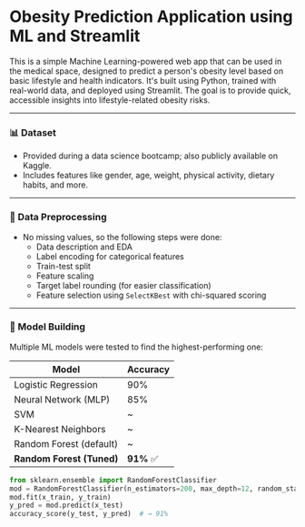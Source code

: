 # Obesity Prediction Application using ML and Streamlit

This is a simple Machine Learning-powered web app that can be used in the medical space, designed to predict a person's obesity level based on basic lifestyle and health indicators. It's built using Python, trained with real-world data, and deployed using Streamlit. The goal is to provide quick, accessible insights into lifestyle-related obesity risks.

---

### 📊 Dataset

- Provided during a data science bootcamp; also publicly available on Kaggle.
- Includes features like gender, age, weight, physical activity, dietary habits, and more.

---

### 🧹 Data Preprocessing

- No missing values, so the following steps were done:
  - Data description and EDA
  - Label encoding for categorical features
  - Train-test split
  - Feature scaling
  - Target label rounding (for easier classification)
  - Feature selection using `SelectKBest` with chi-squared scoring

---

### 🤖 Model Building

Multiple ML models were tested to find the highest-performing one:

| Model                   | Accuracy |
|------------------------|----------|
| Logistic Regression    | 90%      |
| Neural Network (MLP)   | 85%      |
| SVM                    | ~        |
| K-Nearest Neighbors    | ~        |
| Random Forest (default)| ~        |
| **Random Forest (Tuned)** | **91%** ✅ |

```python
from sklearn.ensemble import RandomForestClassifier
mod = RandomForestClassifier(n_estimators=200, max_depth=12, random_state=42)
mod.fit(x_train, y_train)
y_pred = mod.predict(x_test)
accuracy_score(y_test, y_pred)  # → 91%
